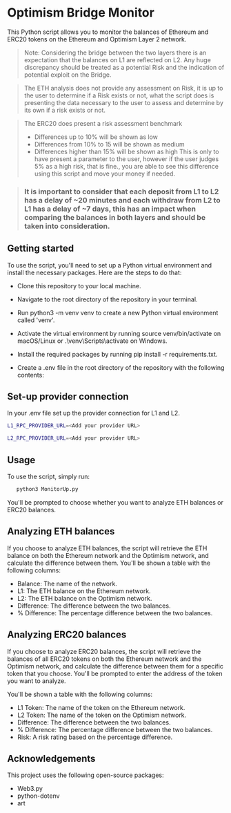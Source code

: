 # Optimism Bridge Monitor
This Python script allows you to monitor the balances of Ethereum and ERC20 tokens on the Ethereum and Optimism Layer 2 network.

>Note: Considering the bridge between the two layers there is an expectation that the balances on L1 are reflected on L2. Any huge discrepancy should be treated as a potential Risk and the indication of potential exploit on the Bridge.

>The ETH analysis does not provide any assessment on Risk, it is up to the user to determine if a Risk exists or not, what the script does is presenting the data necessary to the user to assess and determine by its own if a risk exists or not.

>The ERC20 does present a risk assessment benchmark
> - Differences up to 10% will be shown as low
> - Differences from 10% to 15 will be shown as medium
> - Differences higher than 15% will be shown as high
> This is only to have present a parameter to the user, however if the user judges 5% as a high risk, that is fine., you are able to see this difference using this script and move your money if needed. 

> ### It is important to consider that each deposit from L1 to L2 has a delay of ~20 minutes and each withdraw from L2 to L1 has a delay of ~7 days, this has an impact when comparing the balances in both layers and should be taken into consideration.

## Getting started
To use the script, you'll need to set up a Python virtual environment and install the necessary packages. Here are the steps to do that:

* Clone this repository to your local machine.

* Navigate to the root directory of the repository in your terminal.

* Run python3 -m venv venv to create a new Python virtual environment called 'venv'.

* Activate the virtual environment by running source venv/bin/activate on macOS/Linux or .\venv\Scripts\activate on Windows.

* Install the required packages by running pip install -r requirements.txt.

* Create a .env file in the root directory of the repository with the following contents:

## Set-up provider connection

In your .env file set up the provider connection for L1 and L2.

```bash
L1_RPC_PROVIDER_URL=<Add your provider URL>
```
```bash
L2_RPC_PROVIDER_URL=<Add your provider URL>
```
## Usage
To use the script, simply run:
 ```bash
    python3 MonitorUp.py
```
You'll be prompted to choose whether you want to analyze ETH balances or ERC20 balances.

## Analyzing ETH balances
If you choose to analyze ETH balances, the script will retrieve the ETH balance on both the Ethereum network and the Optimism network, and calculate the difference between them. You'll be shown a table with the following columns:

* Balance: The name of the network.
* L1: The ETH balance on the Ethereum network.
* L2: The ETH balance on the Optimism network.
* Difference: The difference between the two balances.
* % Difference: The percentage difference between the two balances.

## Analyzing ERC20 balances
If you choose to analyze ERC20 balances, the script will retrieve the balances of all ERC20 tokens on both the Ethereum network and the Optimism network, and calculate the difference between them for a specific token that you choose. You'll be prompted to enter the address of the token you want to analyze.

You'll be shown a table with the following columns:

* L1 Token: The name of the token on the Ethereum network.
* L2 Token: The name of the token on the Optimism network.
* Difference: The difference between the two balances.
* % Difference: The percentage difference between the two balances.
* Risk: A risk rating based on the percentage difference.

## Acknowledgements
This project uses the following open-source packages:

* Web3.py
* python-dotenv
* art